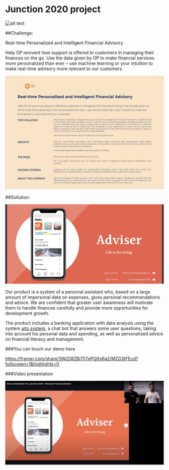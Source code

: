 # Junction 2020 project

 ![alt text](https://i.ytimg.com/vi/_ZaVpSYqxQg/maxresdefault.jpg)

##Challenge:

Real-time Personalized and Intelligent Financial Advisory

Help OP reinvent how support is offered to customers in managing their finances on the go. Use the data given by OP to make financial services more personalized than ever – use machine learning or your intuition to make real-time advisory more relevant to our customers.

 ![alt text](https://github.com/Litvinovis/Junction-2020/blob/main/Challenge.jpg)

##Sollution:

 ![alt text](https://github.com/Litvinovis/Junction-2020/blob/main/main.png)

Our product is a system of a personal assistant who, based on a large amount of impersonal data on expenses, gives personal recommendations and advice. We are confident that greater user awareness will motivate them to handle finances carefully and provide more opportunities for development growth.

The product includes a banking application with data analysis using the system [aito system](https://aito.ai/rpa/), a chat bot that answers some user questions, taking into account his personal data and spending, as well as personalized advice on financial literacy and management.

###You can touch our demo here

https://framer.com/share/3WiZI8ZBi75TqPQXs6a2/MZG3tFEcd?fullscreen=1&highlights=0

###Video presentation

[![Watch the video](https://github.com/Litvinovis/Junction-2020/blob/main/youtube.jpg)](https://youtu.be/C6ciRk_gStY)